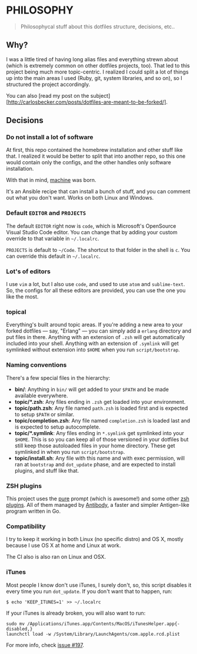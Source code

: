 # PHILOSOPHY

> Philosophycal stuff about this dotfiles structure, decisions, etc..

## Why?

I was a little tired of having long alias files and everything strewn about
(which is extremely common on other dotfiles projects, too). That led to this
project being much more topic-centric. I realized I could split a lot of things
up into the main areas I used (Ruby, git, system libraries, and so on), so I
structured the project accordingly.

You can also [read my post on the subject][http://carlosbecker.com/posts/dotfiles-are-meant-to-be-forked/].

## Decisions

### Do not install a lot of software

At first, this repo contained the homebrew installation and other stuff like
that. I realized it would be better to split that into another repo, so
this one would contain only the configs, and the other handles only software
installation.

With that in mind, [machine](http://github.com/caarlos0/machine) was born.

It's an Ansible recipe that can install a bunch of stuff, and you can comment
out what you don't want. Works on both Linux and Windows.

### Default `EDITOR` and `PROJECTS`

The default `EDITOR` right now is `code`, which is Microsoft's OpenSource
Visual Studio Code editor. You can change that by adding your custom
override to that variable in `~/.localrc`.

`PROJECTS` is default to `~/Code`. The shortcut to that folder in the shell
is `c`. You can override this default in `~/.localrc`.

### Lot's of editors

I use `vim` a lot, but I also use `code`, and used to use `atom` and
`sublime-text`. So, the configs for all these editors are provided, you can
use the one you like the most.

### topical

Everything's built around topic areas. If you're adding a new area to your
forked dotfiles — say, "Erlang" — you can simply add a `erlang` directory and
put files in there. Anything with an extension of `.zsh` will get automatically
included into your shell. Anything with an extension of `.symlink` will get
symlinked without extension into `$HOME` when you run `script/bootstrap`.

### Naming conventions

There's a few special files in the hierarchy:

- **bin/**: Anything in `bin/` will get added to your `$PATH` and be made
  available everywhere.
- **topic/\*.zsh**: Any files ending in `.zsh` get loaded into your
  environment.
- **topic/path.zsh**: Any file named `path.zsh` is loaded first and is
  expected to setup `$PATH` or similar.
- **topic/completion.zsh**: Any file named `completion.zsh` is loaded
  last and is expected to setup autocomplete.
- **topic/\*.symlink**: Any files ending in `*.symlink` get symlinked into
  your `$HOME`. This is so you can keep all of those versioned in your dotfiles
  but still keep those autoloaded files in your home directory. These get
  symlinked in when you run `script/bootstrap`.
- **topic/install.sh**: Any file with this name and with exec permission, will
ran at `bootstrap` and `dot_update` phase, and are expected to install plugins,
and stuff like that.

### ZSH plugins

This project uses the [pure][pure] prompt (which is awesome!) and some other
[zsh plugins](/antibody/bundles.txt). All of them managed by [Antibody][antibody],
a faster and simpler Antigen-like program written in Go.

[pure]: https://github.com/sindresorhus/pure
[antibody]: https://github.com/caarlos0/antibody

### Compatibility

I try to keep it working in both Linux (no specific distro) and OS X,
mostly because I use OS X at home and Linux at work.

The CI also is also ran on Linux and OSX.

### iTunes

Most people I know don't use iTunes, I surely don't, so, this script disables
it every time you run `dot_update`. If you don't want that to happen, run:

```console
$ echo 'KEEP_ITUNES=1' >> ~/.localrc
```

If your iTunes is already broken, you will also want to run:

```console
sudo mv /Applications/iTunes.app/Contents/MacOS/iTunesHelper.app{-disabled,}
launchctl load -w /System/Library/LaunchAgents/com.apple.rcd.plist
```

For more info, check [issue #197](https://github.com/caarlos0/dotfiles/issues/197).
